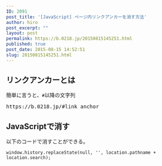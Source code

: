 ```yaml
---
ID: 2091
post_title: '[JavaScript] ページ内リンクアンカーを消す方法'
author: hiro
post_excerpt: ""
layout: post
permalink: https://b.0218.jp/20150815145251.html
published: true
post_date: 2015-08-15 14:52:51
slug: 20150815145251.html
---
```

<!--more-->
<h2>リンクアンカーとは</h2>
簡単に言うと、<code>#</code>以降の文字列
<pre>https://b.0218.jp/#link_anchor</pre>

<h2>JavaScriptで消す</h2>
以下のコードで消すことができる。
<pre class="language-javascript"><code>window.history.replaceState(null, '', location.pathname + location.search);</code></pre>